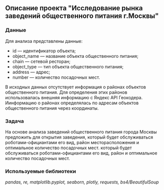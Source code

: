 ## Описание проекта "Исследование рынка заведений общественного питания г.Москвы"

### Данные
Для анализа представлены данные:
- id — идентификатор объекта;
- object_name — название объекта общественного питания;
- chain — сетевой ресторан;
- object_type — тип объекта общественного питания;
- address — адрес;
- number — количество посадочных мест.

В исходных данных отсутствует информация о районах объектов общественного питания.
Для определения этих районов использовалась внешняя информацию с Яндекс API Геокодера. 
Иинформацию о районах определялась по адресам объектов общественного питания через координаты.

### Задача
На основе анализа заведений общественного питания города Москвы предложить для открытия заведения, который будет обслуживаться роботами-официантами его вид, район месторасположения и оптимальное количество посадочных мест.
который будет обслуживаться роботами-официантами его вид, район и оптимальное количество посадочных мест.

### Используемые библиотеки

*pandas, re, matplotlib.pyplot, seaborn, plotly, requests, bs4/BeautifulSoup*
